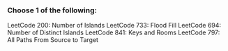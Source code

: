 ### Choose 1 of the following:

LeetCode 200: Number of Islands
LeetCode 733: Flood Fill
LeetCode 694: Number of Distinct Islands
LeetCode 841: Keys and Rooms
LeetCode 797: All Paths From Source to Target
